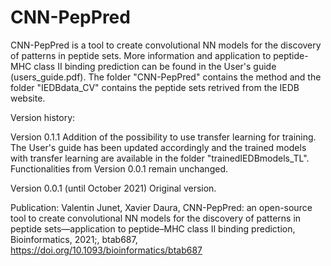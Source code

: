 # CNN-PepPred
CNN-PepPred is a tool to create convolutional NN models for the discovery of patterns in peptide sets.
More information and application to peptide-MHC class II binding prediction can be found in the User's guide (users_guide.pdf).
The folder "CNN-PepPred" contains the method and the folder "IEDBdata_CV" contains the peptide sets retrived from the IEDB website.


Version history:

Version 0.1.1
Addition of the possibility to use transfer learning for training.
The User's guide has been updated accordingly and the trained models with transfer learning are available in the folder "trainedIEDBmodels_TL".
Functionalities from Version 0.0.1 remain unchanged.

Version 0.0.1 (until October 2021)
Original version.

Publication:
Valentin Junet, Xavier Daura, CNN-PepPred: an open-source tool to create convolutional NN models for the discovery of patterns in peptide sets—application to peptide–MHC class II binding prediction, Bioinformatics, 2021;, btab687, https://doi.org/10.1093/bioinformatics/btab687